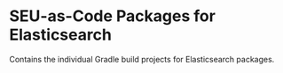 
# SEU-as-Code Packages for Elasticsearch

Contains the individual Gradle build projects for Elasticsearch packages.
